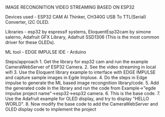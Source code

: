IMAGE RECONGNITION VIDEO STREAMING BASED ON ESP32

Devices used - 
      ESP32 CAM AI Thinker, 
      CH340G USB To TTL(Serial) Converter, 
      I2C OLED.

Libraries - 
      esp32 by espressif systems, 
      EloquentEsp32cam by simone salerno, 
      Adafruit GFX Library, 
      Adafruit SSD1306 (This is the most common driver for these OLEDs).

ML tool - EDGE IMPULSE
IDE - Arduino

Steps/approach
    1. Get the library for esp32 cam and run the example CameraWebServer of ESP32 Camera.
    2. See the video streaming in local wifi
    3. Use the Eloquent library example to interface with EDGE IMPULSE and capture sample images in Egde Impluse.
    4. Do the steps in Edge impulse to generate the ML based image recongnition library/code.
    5. Add the generated code in the library and run the code from Example->"egde impulse project name"->esp32->esp32 camera.
    6. This is the base code.
    7. Use the Adafruit example for OLED display, and try to display "HELLO WORLD".
    8. Now modify the base code to add the CameraWebServer and OLED display code to implement the project
